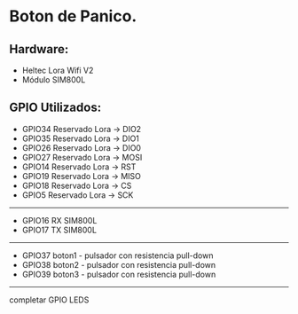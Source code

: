 # Boton de Panico.

## Hardware:
* Heltec Lora Wifi V2
* Módulo SIM800L

## GPIO Utilizados:
* GPIO34 Reservado Lora -> DIO2
* GPIO35 Reservado Lora -> DIO1
* GPIO26 Reservado Lora -> DIO0
* GPIO27 Reservado Lora -> MOSI
* GPIO14 Reservado Lora -> RST
* GPIO19 Reservado Lora -> MISO
* GPIO18 Reservado Lora -> CS
* GPIO5  Reservado Lora -> SCK
* *****************************
* GPIO16 RX SIM800L
* GPIO17 TX SIM800L
*******************************
* GPIO37 boton1 - pulsador con resistencia pull-down
* GPIO38 boton2 - pulsador con resistencia pull-down
* GPIO39 boton3 - pulsador con resistencia pull-down
* *****************************
completar GPIO LEDS

